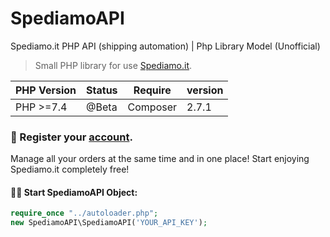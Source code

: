 # SpediamoAPI
Spediamo.it PHP API (shipping automation) | Php Library Model (Unofficial)

> Small PHP library for use [Spediamo.it](https://spediamo.it/).

| PHP Version | Status | Require  | version |
|-------------|--------|----------|---------|
| PHP >=7.4   | @Beta  | Composer | 2.7.1   |

### 💎 Register your [account](https://spediamo.it/app/v1#/registrati).

Manage all your orders at the same time and in one place!
Start enjoying Spediamo.it completely free!

#### 🐱‍🏍 Start SpediamoAPI Object:
```php
require_once "../autoloader.php";
new SpediamoAPI\SpediamoAPI('YOUR_API_KEY');
```